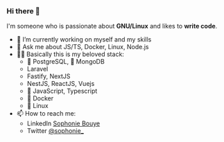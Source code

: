### Hi there 👋
I'm someone who is passionate about **GNU/Linux** and likes to **write code**.

- 🔭 I’m currently working on myself and my skills
- 💬 Ask me about JS/TS, Docker, Linux, Node.js
- 🧑‍💻 Basically this is my beloved stack:
  - :elephant: PostgreSQL, :seedling: MongoDB
  - Laravel
  - Fastify, NextJS
  - NestJS, ReactJS, Vuejs
  - :snake: JavaScript, Typescript
  - 🐳 Docker
  - 🐧 Linux
- 📫 How to reach me:
  - LinkedIn [Sophonie Bouye](https://www.linkedin.com/in/sophoniebouye/)
  - Twitter [@sophonie_](https://twitter.com/sophonie_)
